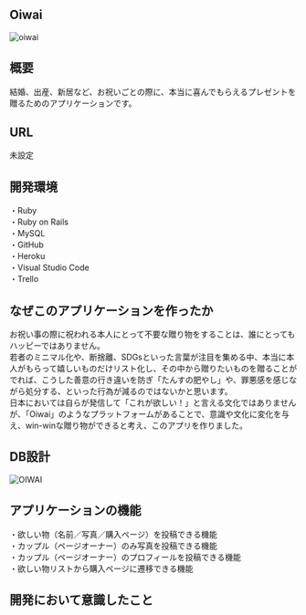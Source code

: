 
## Oiwai
![oiwai](https://user-images.githubusercontent.com/72489337/100177877-3af73e80-2f16-11eb-97c8-d66c8dc350f3.png)

## 概要
結婚、出産、新居など、お祝いごとの際に、本当に喜んでもらえるプレゼントを贈るためのアプリケーションです。

## URL
未設定

## 開発環境
・Ruby<br>
・Ruby on Rails<br>
・MySQL<br>
・GitHub<br>
・Heroku<br>
・Visual Studio Code<br>
・Trello

## なぜこのアプリケーションを作ったか
お祝い事の際に祝われる本人にとって不要な贈り物をすることは、誰にとってもハッピーではありません。<br>
若者のミニマル化や、断捨離、SDGsといった言葉が注目を集める中、本当に本人がもらって嬉しいものだけリスト化し、その中から贈りたいものを贈ることがでれば、こうした善意の行き違いを防ぎ「たんすの肥やし」や、罪悪感を感じながら処分する、といった行為が減るのではないかと思います。<br>
日本においては自らが発信して「これが欲しい！」と言える文化ではありませんが、「Oiwai」のようなプラットフォームがあることで、意識や文化に変化を与え、win-winな贈り物ができると考え、このアプリを作りました。

## DB設計
![OIWAI](https://user-images.githubusercontent.com/72489337/100852405-d1ed6900-34c9-11eb-9eba-2d9754f116ba.png)

## アプリケーションの機能
・欲しい物（名前／写真／購入ページ）を投稿できる機能<br>
・カップル（ページオーナー）のみ写真を投稿できる機能<br>
・カップル（ページオーナー）のプロフィールを投稿できる機能<br>
・欲しい物リストから購入ページに遷移できる機能<br>

## 開発において意識したこと
